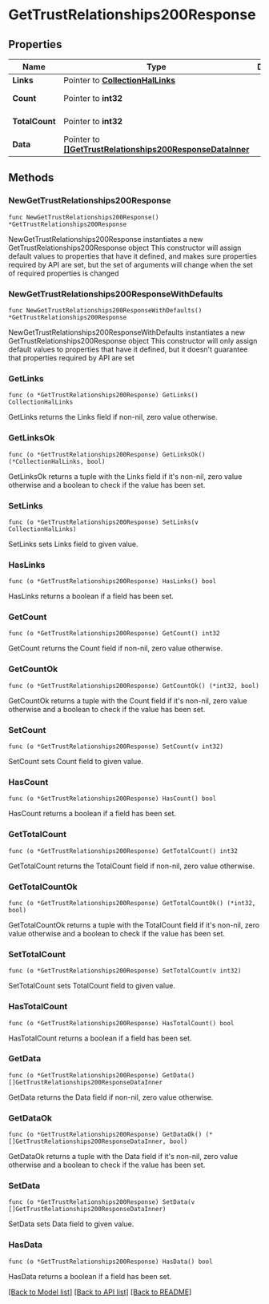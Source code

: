 # GetTrustRelationships200Response

## Properties

Name | Type | Description | Notes
------------ | ------------- | ------------- | -------------
**Links** | Pointer to [**CollectionHalLinks**](CollectionHalLinks.md) |  | [optional] 
**Count** | Pointer to **int32** |  | [optional] [readonly] 
**TotalCount** | Pointer to **int32** |  | [optional] [readonly] 
**Data** | Pointer to [**[]GetTrustRelationships200ResponseDataInner**](GetTrustRelationships200ResponseDataInner.md) |  | [optional] [readonly] 

## Methods

### NewGetTrustRelationships200Response

`func NewGetTrustRelationships200Response() *GetTrustRelationships200Response`

NewGetTrustRelationships200Response instantiates a new GetTrustRelationships200Response object
This constructor will assign default values to properties that have it defined,
and makes sure properties required by API are set, but the set of arguments
will change when the set of required properties is changed

### NewGetTrustRelationships200ResponseWithDefaults

`func NewGetTrustRelationships200ResponseWithDefaults() *GetTrustRelationships200Response`

NewGetTrustRelationships200ResponseWithDefaults instantiates a new GetTrustRelationships200Response object
This constructor will only assign default values to properties that have it defined,
but it doesn't guarantee that properties required by API are set

### GetLinks

`func (o *GetTrustRelationships200Response) GetLinks() CollectionHalLinks`

GetLinks returns the Links field if non-nil, zero value otherwise.

### GetLinksOk

`func (o *GetTrustRelationships200Response) GetLinksOk() (*CollectionHalLinks, bool)`

GetLinksOk returns a tuple with the Links field if it's non-nil, zero value otherwise
and a boolean to check if the value has been set.

### SetLinks

`func (o *GetTrustRelationships200Response) SetLinks(v CollectionHalLinks)`

SetLinks sets Links field to given value.

### HasLinks

`func (o *GetTrustRelationships200Response) HasLinks() bool`

HasLinks returns a boolean if a field has been set.

### GetCount

`func (o *GetTrustRelationships200Response) GetCount() int32`

GetCount returns the Count field if non-nil, zero value otherwise.

### GetCountOk

`func (o *GetTrustRelationships200Response) GetCountOk() (*int32, bool)`

GetCountOk returns a tuple with the Count field if it's non-nil, zero value otherwise
and a boolean to check if the value has been set.

### SetCount

`func (o *GetTrustRelationships200Response) SetCount(v int32)`

SetCount sets Count field to given value.

### HasCount

`func (o *GetTrustRelationships200Response) HasCount() bool`

HasCount returns a boolean if a field has been set.

### GetTotalCount

`func (o *GetTrustRelationships200Response) GetTotalCount() int32`

GetTotalCount returns the TotalCount field if non-nil, zero value otherwise.

### GetTotalCountOk

`func (o *GetTrustRelationships200Response) GetTotalCountOk() (*int32, bool)`

GetTotalCountOk returns a tuple with the TotalCount field if it's non-nil, zero value otherwise
and a boolean to check if the value has been set.

### SetTotalCount

`func (o *GetTrustRelationships200Response) SetTotalCount(v int32)`

SetTotalCount sets TotalCount field to given value.

### HasTotalCount

`func (o *GetTrustRelationships200Response) HasTotalCount() bool`

HasTotalCount returns a boolean if a field has been set.

### GetData

`func (o *GetTrustRelationships200Response) GetData() []GetTrustRelationships200ResponseDataInner`

GetData returns the Data field if non-nil, zero value otherwise.

### GetDataOk

`func (o *GetTrustRelationships200Response) GetDataOk() (*[]GetTrustRelationships200ResponseDataInner, bool)`

GetDataOk returns a tuple with the Data field if it's non-nil, zero value otherwise
and a boolean to check if the value has been set.

### SetData

`func (o *GetTrustRelationships200Response) SetData(v []GetTrustRelationships200ResponseDataInner)`

SetData sets Data field to given value.

### HasData

`func (o *GetTrustRelationships200Response) HasData() bool`

HasData returns a boolean if a field has been set.


[[Back to Model list]](../README.md#documentation-for-models) [[Back to API list]](../README.md#documentation-for-api-endpoints) [[Back to README]](../README.md)


